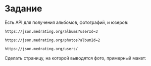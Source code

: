 # Задание

Есть API для получения альбомов, фотографий, и юзеров:

    https://json.medrating.org/albums?userId=3

    https://json.medrating.org/photos?albumId=2

    https://json.medrating.org/users/

Сделать страницу, на которой выводятся фото, примерный макет:

